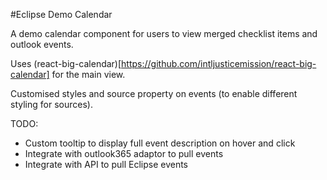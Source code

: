 #Eclipse Demo Calendar

A demo calendar component for users to view merged checklist items and outlook events.

Uses (react-big-calendar)[https://github.com/intljusticemission/react-big-calendar] for the main view.

Customised styles and source property on events (to enable different styling for sources).

TODO:
* Custom tooltip to display full event description on hover and click
* Integrate with outlook365 adaptor to pull events
* Integrate with API to pull Eclipse events